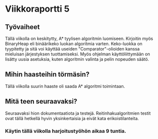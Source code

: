 # Viikkoraportti 5

## Työvaiheet

Tällä viikolla on keskitytty, A* tyylisen algoritmin luomiseen.
Kirjoitin myös BinaryHeap eli binäärikeko luokan algoritmia varten.
Keko-luokka on tyypitetty ja sitä voi käyttää useiden "Comparator"-olioiden
kanssa mieluisan järjestyksen tuottamiseksi. Myös ohjelman käyttöliittymään
on lisätty uusia asetuksia, kuten algoritmin valinta ja pelin nopeuden säätö.

## Mihin haasteihin törmäsin?
Tällä viikolla suurin haaste oli saada A* algoritmi toimintaan.
## Mitä teen seuraavaksi?
Seuraavaksi hion dokumentaatiota ja testejä. Reitinhakualgoritmien
testit ovat tällä hetkellä hyvin yksinkertaisia ja eivät kata erikoistilanteita.

### Käytin tällä viikolla harjoitustyöhön aikaa 9 tuntia.

